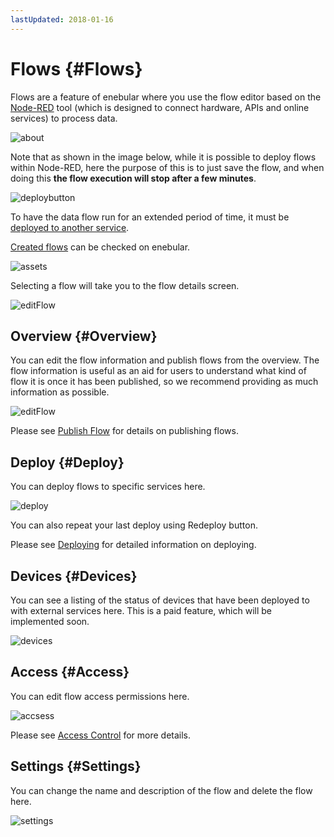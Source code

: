 ```yaml
---
lastUpdated: 2018-01-16
---
```


# Flows {#Flows}

Flows are a feature of enebular where you use the flow editor based on the <a href="https://nodered.jp/" target="_blank">Node-RED</a> tool (which is designed to connect hardware, APIs and online services) to process data.

![about](./../../img/Flow/Introduction-about.png)

Note that as shown in the image below, while it is possible to deploy flows within Node-RED, here the purpose of this is to just save the flow, and when doing this **the flow execution will stop after a few minutes**.

![deploybutton](./../../img/Flow/Introduction-deploybutton.png)

To have the data flow run for an extended period of time, it must be [deployed to another service](../Deploy/index.md).

[Created flows](./CreateFlow.md) can be checked on enebular.

![assets](./../../img/Flow/Introduction-assets.png)

Selecting a flow will take you to the flow details screen.

![editFlow](./../../img/Flow/Introduction-editFlow.png)

## Overview {#Overview}

You can edit the flow information and publish flows from the overview. The flow information is useful as an aid for users to understand what kind of flow it is once it has been published, so we recommend providing as much information as possible.

![editFlow](./../../img/Flow/Introduction-editFlow.png)

Please see [Publish Flow](./PublishFlow.md) for details on publishing flows.

## Deploy {#Deploy}

You can deploy flows to specific services here.

![deploy](./../../img/Flow/Introduction-deploy.png)

You can also repeat your last deploy using Redeploy button.

Please see [Deploying](../Deploy/index.md) for detailed information on deploying.

## Devices {#Devices}

You can see a listing of the status of devices that have been deployed to with external services here. This is a paid feature, which will be implemented soon.

![devices](./../../img/Flow/Introduction-devices.png)

## Access {#Access}

You can edit flow access permissions here.

![accsess](./../../img/Flow/Introduction-access.png)

Please see [Access Control](../Config/Access.md) for more details.

## Settings {#Settings}

You can change the name and description of the flow and delete the flow here.

![settings](./../../img/Flow/Introduction-settings.png)
